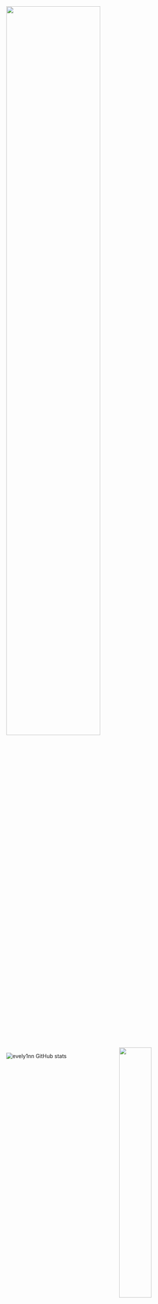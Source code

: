 
 <img width="70%" src= "https://readme-typing-svg.demolab.com?font=Fira+Code&pause=062e96&color=800000&background=FF6AAA00&vCenter=false&multiline=true&width=435&height=30&lines=evelynno💥">
 

<img width="41%" align="right" src="https://count.getloli.com/get/@:ravzasanchez?theme=rule34">



![evely1nn GitHub stats](https://github-readme-stats.vercel.app/api/?username=evelynn&show_icons=false&title_color=800000&icon_color=79ff97&text_color=9f9f9f&bg_color=000)



</div>
<br>
<div>






 

 <img width="100%" align="center" src="https://encrypted-tbn0.gstatic.com/images?q=tbn:ANd9GcTGBnsenBgze_PgeWxVZWwWK6wf1uxujToHGT0qQfEg-JZbfzPswwFboh1EMVdHy7v9HW0&usqp=CAU" alt="background">














